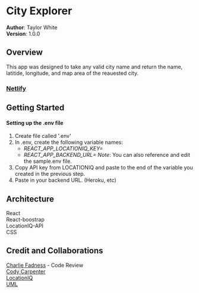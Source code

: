 # City Explorer

**Author**: Taylor White  
**Version**: 1.0.0

## Overview
This app was designed to take any valid city name and return the name, latitide, longitude, and map area of the reauested city.

### [Netlify](https://flamboyant-tesla-763e34.netlify.app)

## Getting Started

#### Setting up the .env file

1. Create file called '.env'
2. In .env, create the following variable names:
    - *REACT_APP_LOCATIONIQ_KEY=*
    - *REACT_APP_BACKEND_URL=*
    *Note*: You can also reference and edit the sample.env file.
3. Copy API key from LOCATIONIQ and paste to the end of the variable you created in the previous step.
4. Paste in your backend URL. (Heroku, etc)



## Architecture
React  
React-boostrap  
LocationIQ-API  
CSS  

## Credit and Collaborations
[Charlie Fadness](https://github.com/fadnesscharlie) - Code Review  
[Cody Carpenter](https://github.com/CallMeCody)  
[LocationIQ](https://locationiq.com/docs)  
[UML](https://drive.google.com/file/d/1dKorR6TiiY-5oosEViZm8Wr3AfR-sUMU/view?usp=sharing)  

